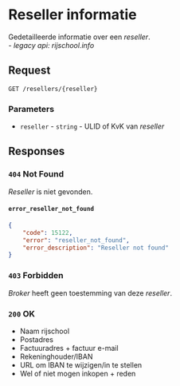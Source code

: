 # Reseller informatie
Gedetailleerde informatie over een <dfn>reseller</dfn>.<br>
_- legacy api: rijschool.info_

## Request
```http
GET /resellers/{reseller}
```

### Parameters
* `reseller` - `string` - ULID of KvK van <dfn>reseller</dfn>

## Responses
### `404` Not Found
<dfn>Reseller</dfn> is niet gevonden.

#### `error_reseller_not_found`
```json
{
    "code": 15122,
    "error": "reseller_not_found",
    "error_description": "Reseller not found"
}
```

### `403` Forbidden
<dfn>Broker</dfn> heeft geen toestemming van deze <dfn>reseller</dfn>.

### `200` OK
- Naam rijschool
- Postadres
- Factuuradres + factuur e-mail
- Rekeninghouder/IBAN
- URL om IBAN te wijzigen/in te stellen
- Wel of niet mogen inkopen + reden
